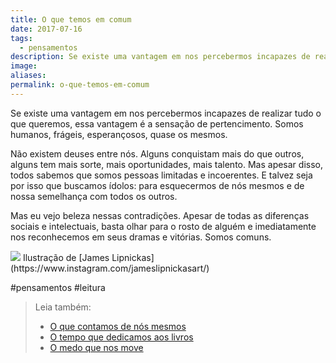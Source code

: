 ```yaml
---
title: O que temos em comum
date: 2017-07-16
tags:
  - pensamentos
description: Se existe uma vantagem em nos percebermos incapazes de realizar tudo o que queremos, essa vantagem é a sensação de pertencimento. Somos…
image: 
aliases:
permalink: o-que-temos-em-comum
---
```

Se existe uma vantagem em nos percebermos incapazes de realizar tudo o que queremos, essa vantagem é a sensação de pertencimento. Somos humanos, frágeis, esperançosos, quase os mesmos.

Não existem deuses entre nós. Alguns conquistam mais do que outros, alguns tem mais sorte, mais oportunidades, mais talento. Mas apesar disso, todos sabemos que somos pessoas limitadas e incoerentes. E talvez seja por isso que buscamos ídolos: para esquecermos de nós mesmos e de nossa semelhança com todos os outros.

Mas eu vejo beleza nessas contradições. Apesar de todas as diferenças sociais e intelectuais, basta olhar para o rosto de alguém e imediatamente nos reconhecemos em seus dramas e vitórias. Somos comuns.

<img src="/assets/img/o-que-temos-em comum-medium.jpeg">
Ilustração de [James Lipnickas](https://www.instagram.com/jameslipnickasart/)


#pensamentos #leitura

> Leia também:
> - <a href="/o-que-contamos-de-nos-mesmos">O que contamos de nós mesmos</a>
> - <a href="/o-tempo-que-dedicamos-aos-livros">O tempo que dedicamos aos livros</a>
> - <a href="/o-medo-que-nos-move">O medo que nos move</a>
